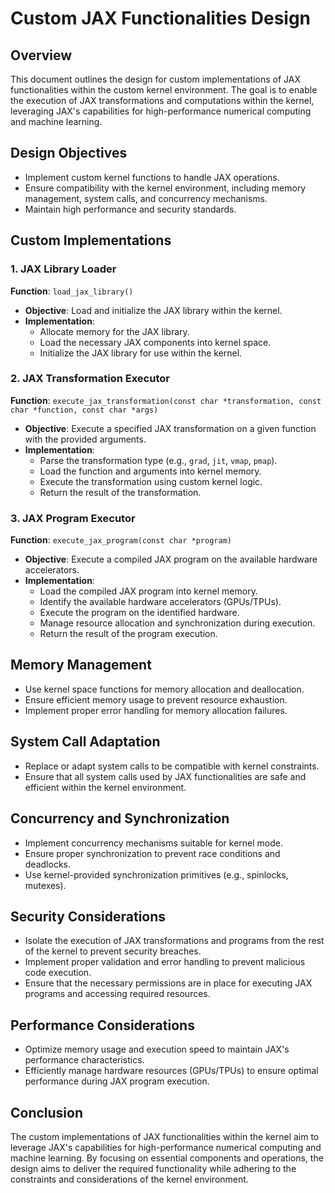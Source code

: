 # Custom JAX Functionalities Design

## Overview
This document outlines the design for custom implementations of JAX functionalities within the custom kernel environment. The goal is to enable the execution of JAX transformations and computations within the kernel, leveraging JAX's capabilities for high-performance numerical computing and machine learning.

## Design Objectives
- Implement custom kernel functions to handle JAX operations.
- Ensure compatibility with the kernel environment, including memory management, system calls, and concurrency mechanisms.
- Maintain high performance and security standards.

## Custom Implementations

### 1. JAX Library Loader
**Function**: `load_jax_library()`
- **Objective**: Load and initialize the JAX library within the kernel.
- **Implementation**:
  - Allocate memory for the JAX library.
  - Load the necessary JAX components into kernel space.
  - Initialize the JAX library for use within the kernel.

### 2. JAX Transformation Executor
**Function**: `execute_jax_transformation(const char *transformation, const char *function, const char *args)`
- **Objective**: Execute a specified JAX transformation on a given function with the provided arguments.
- **Implementation**:
  - Parse the transformation type (e.g., `grad`, `jit`, `vmap`, `pmap`).
  - Load the function and arguments into kernel memory.
  - Execute the transformation using custom kernel logic.
  - Return the result of the transformation.

### 3. JAX Program Executor
**Function**: `execute_jax_program(const char *program)`
- **Objective**: Execute a compiled JAX program on the available hardware accelerators.
- **Implementation**:
  - Load the compiled JAX program into kernel memory.
  - Identify the available hardware accelerators (GPUs/TPUs).
  - Execute the program on the identified hardware.
  - Manage resource allocation and synchronization during execution.
  - Return the result of the program execution.

## Memory Management
- Use kernel space functions for memory allocation and deallocation.
- Ensure efficient memory usage to prevent resource exhaustion.
- Implement proper error handling for memory allocation failures.

## System Call Adaptation
- Replace or adapt system calls to be compatible with kernel constraints.
- Ensure that all system calls used by JAX functionalities are safe and efficient within the kernel environment.

## Concurrency and Synchronization
- Implement concurrency mechanisms suitable for kernel mode.
- Ensure proper synchronization to prevent race conditions and deadlocks.
- Use kernel-provided synchronization primitives (e.g., spinlocks, mutexes).

## Security Considerations
- Isolate the execution of JAX transformations and programs from the rest of the kernel to prevent security breaches.
- Implement proper validation and error handling to prevent malicious code execution.
- Ensure that the necessary permissions are in place for executing JAX programs and accessing required resources.

## Performance Considerations
- Optimize memory usage and execution speed to maintain JAX's performance characteristics.
- Efficiently manage hardware resources (GPUs/TPUs) to ensure optimal performance during JAX program execution.

## Conclusion
The custom implementations of JAX functionalities within the kernel aim to leverage JAX's capabilities for high-performance numerical computing and machine learning. By focusing on essential components and operations, the design aims to deliver the required functionality while adhering to the constraints and considerations of the kernel environment.
